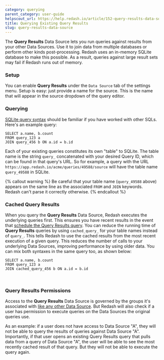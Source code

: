 ```yaml
---
category: querying
parent_category: user-guide
helpscout_url: https://help.redash.io/article/152-query-results-data-source
title: Querying Existing Query Results
slug: query-results-data-source
---
```


The **Query Results** Data Source lets you run queries against results from your other Data Sources. Use it to join data from multiple databases or perform other kinds post-processing. Redash uses an in-memory SQLite database to make this possible. As a result, queries against large result sets may fail if Redash runs out of memory. 

### Setup
You can enable **Query Results** under the `Data Source` tab of the settings menu. Setup is easy: just provide a name for the source. This is the name that will appear in the source dropdown of the query editor.

### Querying
[SQLite query syntax](https://sqlite.org/lang.html) should be familiar if you have worked with other SQLs. Here's an example query:

    SELECT a.name, b.count 
    FROM query_123 a 
    JOIN query_456 b ON a.id = b.id

Each of your existing queries constitutes its own "table" to SQLite. The table name is the string `query_` concatenated with your desired Query ID, which can be found in that query's URL. So for example, a query with the URL `https://app.redash.io/acme/queries/49588/source` will have the table name `query_49588` in SQLite.

{% callout warning %}
Be careful that your table name (`query_49588` above) appears on the same line as the associated `FROM` and `JOIN` keywords. Redash can't parse it correctly otherwise.
{% endcallout %}

### Cached Query Results
When you query the **Query Results** Data Source, Redash executes the underlying queries first. This ensures you have recent results in the event that [schedule the Query Results query](/help/user-guide/querying/scheduling-a-query). You can reduce the running time of **Query Results** queries by using `cached_query_` for your table names instead of `query_`. This tells Redash to use the cached results from the most recent execution of a given query. This reduces the number of calls to your underlying Data Sources, improving performance by using older data. You can mix both syntaxes in the same query too, as shown below:

    SELECT a.name, b.count 
    FROM query_123 a 
    JOIN cached_query_456 b ON a.id = b.id
<br>

### Query Results Permissions
Access to the **Query Results** Data Source is governed by the groups it's associated with [like any other Data Source](/help/user-guide/users/permissions-groups). But Redash will also check if a user has permission to execute queries on the Data Sources the original queries use.

As an example: if a user does not have access to Data Source "A", they will not be able to query the results of queries against Data Source "A". Importantly, if that user opens an existing Query Results query that pulls data from a query of Data Source "A", the user will be able to see the most recently cached result of that query. But they will not be able to execute the query again.